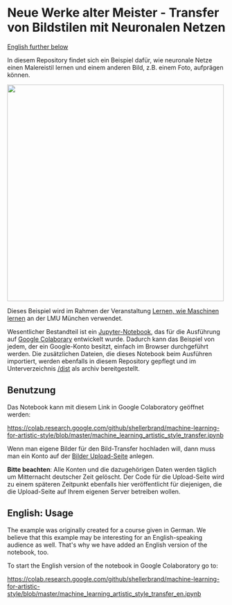 # Neue Werke alter Meister - Transfer von Bildstilen mit Neuronalen Netzen

[English further below](#english-usage)

In diesem Repository findet sich ein Beispiel dafür, wie neuronale Netze einen Malereistil lernen und 
einem anderen Bild, z.B. einem Foto, aufprägen können. 

<img src="https://github.com/shellerbrand/machine-learning-for-artistic-style/blob/master/resources/netze-fuer-analyse-und-transfer.jpg?raw=true" width="500px"/>

Dieses Beispiel wird im Rahmen der Veranstaltung [Lernen, wie Maschinen lernen](https://www.mzl.uni-muenchen.de/lehramtpro/programm/Lernen_-wie-Maschinen-lernen/index.html) an der LMU München verwendet.

Wesentlicher Bestandteil ist ein [Jupyter-Notebook](machine_learning_artistic_style_transfer.ipynb), das für die Ausführung auf 
[Google Colaborary](https://colab.research.google.com) entwickelt wurde. Dadurch kann das Beispiel von jedem, der ein Google-Konto besitzt, einfach im Browser durchgeführt werden. Die zusätzlichen Dateien, die dieses Notebook beim Ausführen importiert, werden 
ebenfalls in diesem Repository gepflegt und im Unterverzeichnis [/dist](/dist) als archiv bereitgestellt.

## Benutzung

Das Notebook kann mit diesem Link in Google Colaboratory geöffnet werden:

https://colab.research.google.com/github/shellerbrand/machine-learning-for-artistic-style/blob/master/machine_learning_artistic_style_transfer.ipynb

Wenn man eigene Bilder für den Bild-Transfer hochladen will, dann muss man ein Konto auf der [Bilder Upload-Seite](https://imageupload.hellerbit.com/images) anlegen. 

__Bitte beachten__: Alle Konten und die dazugehörigen Daten werden täglich um Mitternacht deutscher Zeit gelöscht. Der Code für die Upload-Seite wird zu einem späteren Zeitpunkt ebenfalls hier veröffentlicht für diejenigen, die die Upload-Seite auf Ihrem eigenen Server betreiben wollen.

## English: Usage

The example was originally created for a course given in German. We believe that this example may be interesting for an English-speaking audience as well. That's why we have added an English version of the notebook, too.

To start the English version of the notebook in Google Colaboratory go to:

https://colab.research.google.com/github/shellerbrand/machine-learning-for-artistic-style/blob/master/machine_learning_artistic_style_transfer_en.ipynb
